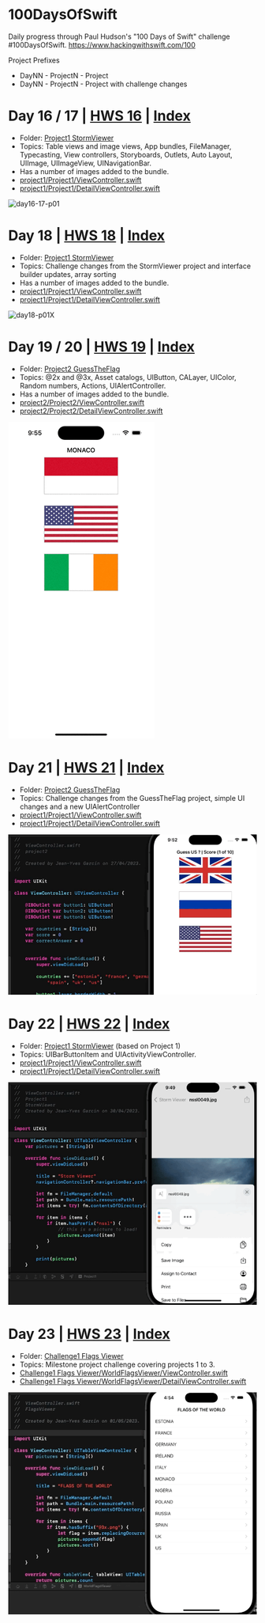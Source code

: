 # 100DaysOfSwift
Daily progress through Paul Hudson's "100 Days of Swift" challenge #100DaysOfSwift. https://www.hackingwithswift.com/100

Project Prefixes
* DayNN - ProjectN - Project
* DayNN - ProjectN - Project with challenge changes


# Day 16 / 17 | [HWS 16](https://www.hackingwithswift.com/100/16) | [Index](https://github.com/jeanyvesgarcin/100DaysOfSwift/blob/main/README.md)

- Folder: [Project1 StormViewer](https://github.com/jeanyvesgarcin/100DaysOfSwift/tree/main/project1) 
- Topics: Table views and image views, App bundles, FileManager, Typecasting, View controllers, Storyboards, Outlets, Auto Layout, UIImage, UIImageView, UINavigationBar.
- Has a number of images added to the bundle.
- [project1/Project1/ViewController.swift](https://github.com/jeanyvesgarcin/100DaysOfSwift/blob/1580a00fc0649a223e5bc4c93322b4d5bf6f4970/project1/Project1/ViewController.swift)
- [project1/Project1/DetailViewController.swift](https://github.com/jeanyvesgarcin/100DaysOfSwift/blob/91de5df7405eb09091e01708790c12c5047d024a/project1/Project1/DetailViewController.swift)
 
![day16-17-p01](https://user-images.githubusercontent.com/114491721/234867458-32141f26-625e-4e12-b721-348275a4a97d.gif)


# Day 18 | [HWS 18](https://www.hackingwithswift.com/100/18) | [Index](https://github.com/jeanyvesgarcin/100DaysOfSwift/blob/main/README.md)

- Folder: [Project1 StormViewer](https://github.com/jeanyvesgarcin/100DaysOfSwift/tree/main/project1X) 
- Topics: Challenge changes from the StormViewer project and interface builder updates, array sorting
- Has a number of images added to the bundle.
- [project1/Project1/ViewController.swift](https://github.com/jeanyvesgarcin/100DaysOfSwift/blob/dcb8d1558dc68e509b957407e832aa05e01f57a8/project1X/Project1/ViewController.swift)
- [project1/Project1/DetailViewController.swift](https://github.com/jeanyvesgarcin/100DaysOfSwift/blob/dcb8d1558dc68e509b957407e832aa05e01f57a8/project1X/Project1/DetailViewController.swift)
 
![day18-p01X](https://user-images.githubusercontent.com/114491721/234869257-3d4ca185-6359-4ed2-a5ae-d17e24c9098a.gif)


# Day 19 / 20 | [HWS 19](https://www.hackingwithswift.com/100/19) | [Index](https://github.com/jeanyvesgarcin/100DaysOfSwift/blob/main/README.md)

- Folder: [Project2 GuessTheFlag](https://github.com/jeanyvesgarcin/100DaysOfSwift/tree/main/project2) 
- Topics: @2x and @3x, Asset catalogs, UIButton, CALayer, UIColor, Random numbers, Actions, UIAlertController.
- Has a number of images added to the bundle.
- [project2/Project2/ViewController.swift](https://github.com/jeanyvesgarcin/100DaysOfSwift/blob/babe6d5e44932acec79d828a0cac6631d03c47a9/project2/project2/ViewController.swift)
- [project2/Project2/DetailViewController.swift](https://github.com/jeanyvesgarcin/100DaysOfSwift/blob/babe6d5e44932acec79d828a0cac6631d03c47a9/project2X/project2/ViewController.swift)
 
![day19-20-p02](https://github.com/jeanyvesgarcin/100DaysOfSwift/blob/babe6d5e44932acec79d828a0cac6631d03c47a9/Images/day19-20-p02.gif)


# Day 21 | [HWS 21](https://www.hackingwithswift.com/100/21) | [Index](https://github.com/jeanyvesgarcin/100DaysOfSwift/blob/main/README.md)

- Folder: [Project2 GuessTheFlag](https://github.com/jeanyvesgarcin/100DaysOfSwift/tree/main/project2X) 
- Topics: Challenge changes from the GuessTheFlag project, simple UI changes and a new UIAlertController
- [project1/Project1/ViewController.swift](https://github.com/jeanyvesgarcin/100DaysOfSwift/blob/dcb8d1558dc68e509b957407e832aa05e01f57a8/project1X/Project1/ViewController.swift)
- [project1/Project1/DetailViewController.swift](https://github.com/jeanyvesgarcin/100DaysOfSwift/blob/dcb8d1558dc68e509b957407e832aa05e01f57a8/project1X/Project1/DetailViewController.swift)
 
![day21-p02X](https://github.com/jeanyvesgarcin/100DaysOfSwift/blob/babe6d5e44932acec79d828a0cac6631d03c47a9/Images/day21-p02X.gif)


# Day 22 | [HWS 22](https://www.hackingwithswift.com/100/22) | [Index](https://github.com/jeanyvesgarcin/100DaysOfSwift/blob/main/README.md)

- Folder: [Project1 StormViewer](https://github.com/jeanyvesgarcin/100DaysOfSwift/tree/main/project1XX) (based on Project 1)
- Topics: UIBarButtonItem and UIActivityViewController.
- [project1/Project1/ViewController.swift](https://github.com/jeanyvesgarcin/100DaysOfSwift/blob/18d49dad893d5d3e0c8a281e2b897fe5f17c7e2b/project1XX/Project1/ViewController.swift)
- [project1/Project1/DetailViewController.swift](https://github.com/jeanyvesgarcin/100DaysOfSwift/blob/18d49dad893d5d3e0c8a281e2b897fe5f17c7e2b/project1XX/Project1/DetailViewController.swift)
 
![day22-p01XX](https://github.com/jeanyvesgarcin/100DaysOfSwift/blob/18d49dad893d5d3e0c8a281e2b897fe5f17c7e2b/Images/day22-p01XX.gif)


# Day 23 | [HWS 23](https://www.hackingwithswift.com/100/23) | [Index](https://github.com/jeanyvesgarcin/100DaysOfSwift/blob/main/README.md)

- Folder: [Challenge1 Flags Viewer](https://github.com/jeanyvesgarcin/100DaysOfSwift/tree/main/Challenge1%20Flags%20Viewer)
- Topics: Milestone project challenge covering projects 1 to 3.
- [Challenge1 Flags Viewer/WorldFlagsViewer/ViewController.swift](https://github.com/jeanyvesgarcin/100DaysOfSwift/blob/b49bb83df62b1591e6836a005b77f86098695f13/Challenge1%20Flags%20Viewer/WorldFlagsViewer/ViewController.swift)
- [Challenge1 Flags Viewer/WorldFlagsViewer/DetailViewController.swift](https://github.com/jeanyvesgarcin/100DaysOfSwift/blob/b49bb83df62b1591e6836a005b77f86098695f13/Challenge1%20Flags%20Viewer/WorldFlagsViewer/DetailViewController.swift)
 
![day23-challenge1](https://github.com/jeanyvesgarcin/100DaysOfSwift/blob/b0610e380cd42395ab3ec37f26f4e4b548c80983/Images/day23-challenge1.gif)
